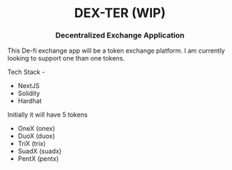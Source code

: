 <h1 align="center">DEX-TER (WIP)</h1>
<h3 align="center">Decentralized Exchange Application</h3>

This De-fi exchange app will be a token exchange platform. I am currently looking to support one than one tokens.

Tech Stack - 

- NextJS
- Solidity
- Hardhat

Initially it will have 5 tokens

- OneX (onex)
- DuoX (duox)
- TriX (trix)
- SuadX (suadx)
- PentX (pentx)